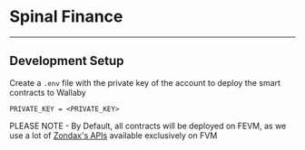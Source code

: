 # Spinal Finance

---

## Development Setup

Create a `.env` file with the private key of the account to deploy the smart contracts to Wallaby
```
PRIVATE_KEY = <PRIVATE_KEY>
```

PLEASE NOTE - By Default, all contracts will be deployed on FEVM, as we use a lot of [Zondax's APIs](https://github.com/Zondax/filecoin-solidity) available exclusively on FVM



